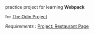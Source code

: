 practice project for learning **Webpack**

for [The Odin Project](https://www.theodinproject.com/)

_Requirements_ : [Project: Restaurant Page](https://www.theodinproject.com/lessons/node-path-javascript-restaurant-page)
